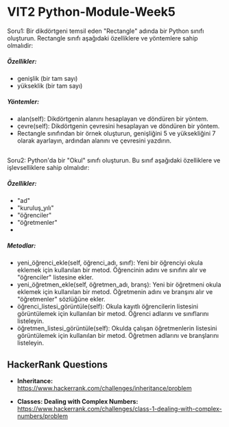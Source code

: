 # VIT2 Python-Module-Week5

Soru1: Bir dikdörtgeni temsil eden "Rectangle" adında bir Python sınıfı oluşturun. Rectangle sınıfı aşağıdaki özelliklere ve yöntemlere sahip olmalıdir:
##### Özellikler:
- genişlik (bir tam sayı)
- yükseklik (bir tam sayı)
##### Yöntemler:
- alan(self): Dikdörtgenin alanını hesaplayan ve döndüren bir yöntem.
- çevre(self): Dikdörtgenin çevresini hesaplayan ve döndüren bir yöntem.
- Rectangle sınıfından bir örnek oluşturun, genişliğini 5 ve yüksekliğini 7 olarak ayarlayın, ardından alanını ve çevresini yazdırın.
##
##
Soru2: Python'da bir "Okul" sınıfı oluşturun. Bu sınıf aşağıdaki özelliklere ve işlevselliklere sahip olmalıdır:

##### Özellikler:
- "ad" 
- "kuruluş_yılı" 
- "öğrenciler" 
- "öğretmenler"
- 
##### Metodlar:
- yeni_öğrenci_ekle(self, öğrenci_adı, sınıf): Yeni bir öğrenciyi okula eklemek için kullanılan bir metod. Öğrencinin adını ve sınıfını alır ve "öğrenciler" listesine ekler.
- yeni_öğretmen_ekle(self, öğretmen_adı, branş): Yeni bir öğretmeni okula eklemek için kullanılan bir metod. Öğretmenin adını ve branşını alır ve "öğretmenler" sözlüğüne ekler.
- öğrenci_listesi_görüntüle(self): Okula kayıtlı öğrencilerin listesini görüntülemek için kullanılan bir metod. Öğrenci adlarını ve sınıflarını listeleyin.
- öğretmen_listesi_görüntüle(self): Okulda çalışan öğretmenlerin listesini görüntülemek için kullanılan bir metod. Öğretmen adlarını ve branşlarını listeleyin.

## HackerRank Questions

* **Inheritance:** https://www.hackerrank.com/challenges/inheritance/problem
  
* **Classes: Dealing with Complex Numbers:** https://www.hackerrank.com/challenges/class-1-dealing-with-complex-numbers/problem
